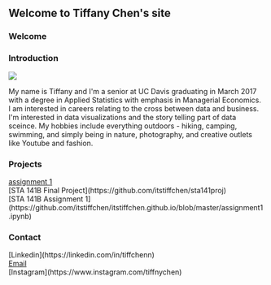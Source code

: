 ## Welcome to Tiffany Chen's site


### Welcome

### Introduction
<img src="images/tiff.jpg">

My name is Tiffany and I'm a senior at UC Davis graduating in March 2017 with a degree in Applied Statistics with emphasis in Managerial Economics. I am interested in careers relating to the cross between data and business. I'm interested in data visualizations and the story telling part of data sceince. My hobbies include everything outdoors - hiking, camping, swimming, and simply being in nature, photography, and creative outlets like Youtube and fashion.


###  Projects
<p>
<a href="assignments/assignment1.html">assignment 1</a> <br>
[STA 141B Final Project](https://github.com/itstiffchen/sta141proj) <br>
[STA 141B Assignment 1](https://github.com/itstiffchen/itstiffchen.github.io/blob/master/assignment1.ipynb)
</p>

###  Contact
<p>
[Linkedin](https://linkedin.com/in/tiffchenn) <br>
<a href="mailto:tyychen@ucdavis.edu">Email</a> <br>
[Instagram](https://www.instagram.com/tiffnychen)
</p>
